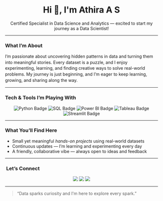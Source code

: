 <h1 align="center">Hi 👋, I'm Athira A S</h1>
<p align="center"> Certified Specialist in Data Science and Analytics — excited to start my journey as a Data Scientist!</p>

---

###  What I’m About
<p style="font-size:14px; line-height:1.4;">
I’m passionate about uncovering hidden patterns in data and turning them into meaningful stories. Every dataset is a puzzle, and I enjoy experimenting, learning, and finding creative ways to solve real-world problems. My journey is just beginning, and I’m eager to keep learning, growing, and sharing along the way.
</p>

---

###  Tech & Tools I’m Playing With
<div align="center">
  <img src="https://img.shields.io/badge/Python-3776AB?style=for-the-badge&logo=python&logoColor=white" alt="Python Badge">
  <img src="https://img.shields.io/badge/SQL-003B57?style=for-the-badge&logo=mysql&logoColor=white" alt="SQL Badge">
  <img src="https://img.shields.io/badge/Power%20BI-F2C811?style=for-the-badge&logo=powerbi&logoColor=black" alt="Power BI Badge">
  <img src="https://img.shields.io/badge/Tableau-E97627?style=for-the-badge&logo=tableau&logoColor=white" alt="Tableau Badge">
  <img src="https://img.shields.io/badge/Streamlit-FF4B4B?style=for-the-badge&logo=streamlit&logoColor=white" alt="Streamlit Badge">
</div>

---

###  What You’ll Find Here
-  Small yet meaningful *hands-on projects* using real-world datasets  
-  Continuous updates — I’m learning and experimenting every day  
-  A friendly, collaborative vibe — always open to ideas and feedback  

---

###  ​ Let’s Connect
<div align="center">
  <a href="mailto:athiraasurendran@gmail.com"><img src="https://img.shields.io/badge/Email-D14836?style=for-the-badge&logo=gmail&logoColor=white"></a>
  <a href="https://www.linkedin.com/in/athiraasurendran"><img src="https://img.shields.io/badge/LinkedIn-0077B5?style=for-the-badge&logo=linkedin&logoColor=white"></a>
  <a href="https://github.com/athiraasurendran"><img src="https://img.shields.io/badge/GitHub-181717?style=for-the-badge&logo=github&logoColor=white"></a>
</div>

---

> “Data sparks curiosity and I'm here to explore every spark.”

